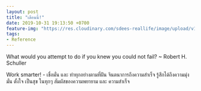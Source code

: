 ```yaml
---
layout: post
title: "เดือนนี้!"
date: 2019-10-31 19:13:50 +0700
feature-img: "https://res.cloudinary.com/sdees-reallife/image/upload/v1555658919/sample_feature_img.png"
tags:
- Reference
---
```

What would you attempt to do if you knew you could not fail? ~ Robert H. Schuller

<i class="fa fa-child" style="color:plum"></i>

Work smarter! - เชื่อมั่น และ ทำทุกอย่างตามที่ฝัน จินตนาการถึงความสำเร็จ รู้สึกได้ถึงความมุ่งมั่น ตั้งใจ เป็นสุข ในทุกๆ สัมผัสของความพยายาม และ ความสำเร็จ
